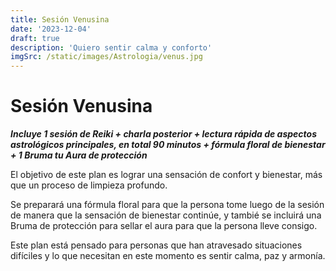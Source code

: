 ```yaml
---
title: Sesión Venusina
date: '2023-12-04'
draft: true
description: 'Quiero sentir calma y conforto'
imgSrc: /static/images/Astrologia/venus.jpg
---
```


# Sesión Venusina

**_Incluye 1 sesión de Reiki + charla posterior + lectura rápida de aspectos astrológicos principales, en total 90 minutos + fórmula floral de bienestar + 1 Bruma tu Aura de protección_**

El objetivo de este plan es lograr una sensación de confort y bienestar, más que un proceso de limpieza profundo.

Se preparará una fórmula floral para que la persona tome luego de la sesión de manera que la sensación de bienestar continúe, y tambié se incluirá una Bruma de protección para sellar el aura para que la persona lleve consigo.

Este plan está pensado para personas que han atravesado situaciones difíciles y lo que necesitan en este momento es sentir calma, paz y armonía.
